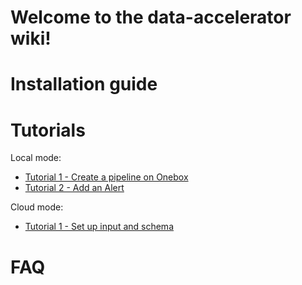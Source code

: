 # Welcome to the data-accelerator wiki!

# Installation guide

# Tutorials

Local mode:
- [Tutorial 1 - Create a pipeline on Onebox](Tutorial-1:-Creation-your-first-flow-on-local)
- [Tutorial 2 - Add an Alert](Tutorial-2:-Add-an-Alert)

Cloud mode:
- [Tutorial 1 - Set up input and schema](tutorialcloud1)

# FAQ

